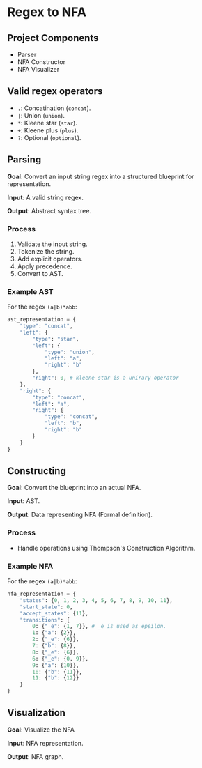 # Regex to NFA

## Project Components

- Parser
- NFA Constructor
- NFA Visualizer

## Valid regex operators

- `.`: Concatination (`concat`).
- `|`: Union (`union`).
- `*`: Kleene star (`star`).
- `+`: Kleene plus (`plus`).
- `?`: Optional (`optional`).

## Parsing

**Goal**: Convert an input string regex into a structured blueprint for representation.

**Input**: A valid string regex.

**Output**: Abstract syntax tree.

### Process

1. Validate the input string.
2. Tokenize the string.
3. Add explicit operators.
4. Apply precedence.
5. Convert to AST.

### Example AST

For the regex `(a|b)*abb`:

```py
ast_representation = {
    "type": "concat",
    "left": {
        "type": "star",
        "left": {
            "type": "union",
            "left": "a",
            "right": "b"
        },
        "right": 0, # kleene star is a unirary operator
    },
    "right": {
        "type": "concat",
        "left": "a",
        "right": {
            "type": "concat",
            "left": "b",
            "right": "b"
        }
    }
}
```

## Constructing

**Goal**: Convert the blueprint into an actual NFA.

**Input**: AST.

**Output**: Data representing NFA (Formal definition).

### Process

- Handle operations using Thompson's Construction Algorithm.

### Example NFA

For the regex `(a|b)*abb`:

```py
nfa_representation = {
    "states": {0, 1, 2, 3, 4, 5, 6, 7, 8, 9, 10, 11},
    "start_state": 0,
    "accept_states": {11},
    "transitions": {
        0: {"_e": {1, 7}}, # _e is used as epsilon.
        1: {"a": {2}},
        2: {"_e": {6}},
        7: {"b": {8}},
        8: {"_e": {6}},
        6: {"_e": {0, 9}},
        9: {"a": {10}},
        10: {"b": {11}},
        11: {"b": {12}}
    }
}
```

## Visualization

**Goal**: Visualize the NFA

**Input**: NFA representation.

**Output**: NFA graph.
